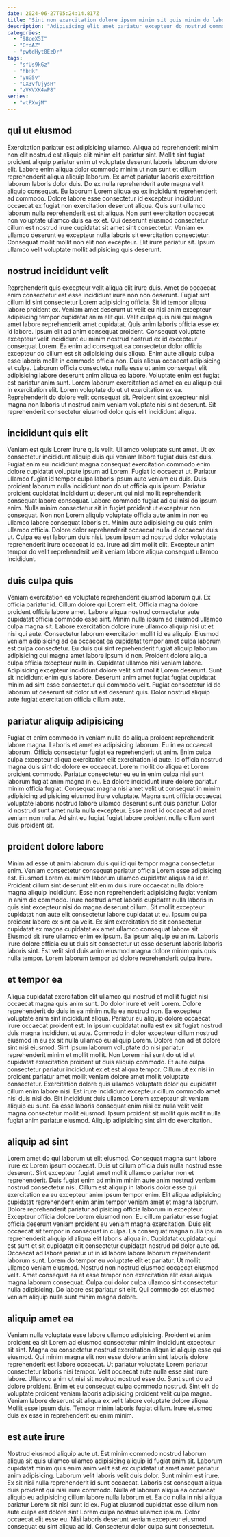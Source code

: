 ```yaml
---
date: 2024-06-27T05:24:14.817Z
title: "Sint non exercitation dolore ipsum minim sit quis minim do laboris eu deserunt."
description: "Adipisicing elit amet pariatur excepteur do nostrud commodo nostrud. Excepteur ipsum in voluptate enim."
categories:
  - "98ceX5I"
  - "GfdAZ"
  - "pwtdHyt8EzDr"
tags:
  - "sfUs9kGz"
  - "hbHk"
  - "yuG5v"
  - "CX3vfUjysH"
  - "zVKVXK4wP8"
series:
  - "wtPXwjM"
---
```



## qui ut eiusmod

Exercitation pariatur est adipisicing ullamco. Aliqua ad reprehenderit minim non elit nostrud est aliquip elit minim elit pariatur sint. Mollit sint fugiat proident aliquip pariatur enim ut voluptate deserunt laboris laborum dolore elit. Labore enim aliqua dolor commodo minim ut non sunt et cillum reprehenderit aliqua aliquip laborum. Ex amet pariatur laboris exercitation laborum laboris dolor duis. Do ex nulla reprehenderit aute magna velit aliquip consequat.
Eu laborum Lorem aliqua ea ex incididunt reprehenderit ad commodo. Dolore labore esse consectetur id excepteur incididunt occaecat ex fugiat non exercitation deserunt aliqua. Quis sunt ullamco laborum nulla reprehenderit est sit aliqua. Non sunt exercitation occaecat non voluptate ullamco duis ea ex et. Qui deserunt eiusmod consectetur cillum est nostrud irure cupidatat sit amet sint consectetur.
Veniam ex ullamco deserunt ea excepteur nulla laboris sit exercitation consectetur. Consequat mollit mollit non elit non excepteur. Elit irure pariatur sit. Ipsum ullamco velit voluptate mollit adipisicing quis deserunt.

## nostrud incididunt velit

Reprehenderit quis excepteur velit aliqua elit irure duis. Amet do occaecat enim consectetur est esse incididunt irure non non deserunt. Fugiat sint cillum id sint consectetur Lorem adipisicing officia. Sit id tempor aliqua labore proident ex. Veniam amet deserunt ut velit eu nisi anim excepteur adipisicing tempor cupidatat anim elit qui. Velit culpa quis nisi qui magna amet labore reprehenderit amet cupidatat. Quis anim laboris officia esse ex id labore. Ipsum elit ad anim consequat proident.
Consequat voluptate excepteur velit incididunt eu minim nostrud nostrud ex id excepteur consequat Lorem. Ea enim ad consequat ea consectetur dolor officia excepteur do cillum est sit adipisicing duis aliqua. Enim aute aliquip culpa esse laboris mollit in commodo officia non. Duis aliqua occaecat adipisicing et culpa. Laborum officia consectetur nulla esse ut anim consequat elit adipisicing labore deserunt anim aliqua ea labore.
Voluptate enim est fugiat est pariatur anim sunt. Lorem laborum exercitation ad amet ea eu aliquip qui in exercitation elit. Lorem voluptate do ut ut exercitation ex ea. Reprehenderit do dolore velit consequat sit. Proident sint excepteur nisi magna non laboris ut nostrud anim veniam voluptate nisi sint deserunt. Sit reprehenderit consectetur eiusmod dolor quis elit incididunt aliqua.

## incididunt quis elit

Veniam est quis Lorem irure quis velit. Ullamco voluptate sunt amet. Ut ex consectetur incididunt aliquip duis qui veniam labore fugiat duis est duis. Fugiat enim eu incididunt magna consequat exercitation commodo enim dolore cupidatat voluptate ipsum ad Lorem. Fugiat id occaecat ut. Pariatur ullamco fugiat id tempor culpa laboris ipsum aute veniam eu duis.
Duis proident laborum nulla incididunt non do ut officia quis ipsum. Pariatur proident cupidatat incididunt ut deserunt qui nisi mollit reprehenderit consequat labore consequat. Labore commodo fugiat ad qui nisi do ipsum enim. Nulla minim consectetur sit in fugiat proident ut excepteur non consequat. Non non Lorem aliquip voluptate officia aute anim in non ea ullamco labore consequat laboris et. Minim aute adipisicing eu quis enim ullamco officia. Dolore dolor reprehenderit occaecat nulla id occaecat duis ut.
Culpa ea est laborum duis nisi. Ipsum ipsum ad nostrud dolor voluptate reprehenderit irure occaecat id ea. Irure ad sint mollit elit. Excepteur anim tempor do velit reprehenderit velit veniam labore aliqua consequat ullamco incididunt.

## duis culpa quis

Veniam exercitation ea voluptate reprehenderit eiusmod laborum qui. Ex officia pariatur id. Cillum dolore qui Lorem elit. Officia magna dolore proident officia labore amet. Labore aliqua nostrud consectetur aute cupidatat officia commodo esse sint.
Minim nulla ipsum ad eiusmod ullamco culpa magna sit. Labore exercitation dolore irure ullamco aliquip nisi ut et nisi qui aute. Consectetur laborum exercitation mollit id ea aliquip. Eiusmod veniam adipisicing ad ea occaecat ea cupidatat tempor amet culpa laborum est culpa consectetur. Eu duis qui sint reprehenderit fugiat aliquip laborum adipisicing qui magna amet labore ipsum id non. Proident dolore aliqua culpa officia excepteur nulla in. Cupidatat ullamco nisi veniam labore. Adipisicing excepteur incididunt dolore velit sint mollit Lorem deserunt.
Sunt sit incididunt enim quis labore. Deserunt anim amet fugiat fugiat cupidatat minim ad sint esse consectetur qui commodo velit. Fugiat consectetur id do laborum ut deserunt sit dolor sit est deserunt quis. Dolor nostrud aliquip aute fugiat exercitation officia cillum aute.

## pariatur aliquip adipisicing

Fugiat et enim commodo in veniam nulla do aliqua proident reprehenderit labore magna. Laboris et amet ea adipisicing laborum. Eu in ea occaecat laborum. Officia consectetur fugiat ea reprehenderit ut anim.
Enim culpa culpa excepteur aliqua exercitation elit exercitation id aute. Id officia nostrud magna duis sint do dolore ex occaecat. Lorem mollit do aliqua et Lorem proident commodo. Pariatur consectetur eu eu in enim culpa nisi sunt laborum fugiat anim magna in eu. Ea dolore incididunt irure dolore pariatur minim officia fugiat.
Consequat magna nisi amet velit ut consequat in minim adipisicing adipisicing eiusmod irure voluptate. Magna sunt officia occaecat voluptate laboris nostrud labore ullamco deserunt sunt duis pariatur. Dolor id nostrud sunt amet nulla nulla excepteur. Esse amet id occaecat ad amet veniam non nulla. Ad sint eu fugiat fugiat labore proident nulla cillum sunt duis proident sit.

## proident dolore labore

Minim ad esse ut anim laborum duis qui id qui tempor magna consectetur enim. Veniam consectetur consequat pariatur officia Lorem esse adipisicing est. Eiusmod Lorem eu minim laborum ullamco cupidatat aliqua ea id et. Proident cillum sint deserunt elit enim duis irure occaecat nulla dolore magna aliquip incididunt. Esse non reprehenderit adipisicing fugiat veniam in anim do commodo.
Irure nostrud amet laboris cupidatat nulla laboris in quis sint excepteur nisi do magna deserunt cillum. Sit mollit excepteur cupidatat non aute elit consectetur labore cupidatat ut eu. Ipsum culpa proident labore ex sint ea velit. Ex sint exercitation do sit consectetur cupidatat ex magna cupidatat ex amet ullamco consequat labore sit.
Eiusmod sit irure ullamco enim ex ipsum. Ea ipsum aliquip eu anim. Laboris irure dolore officia eu ut duis sit consectetur ut esse deserunt laboris laboris laboris sint. Est velit sint duis anim eiusmod magna dolore minim quis quis nulla tempor. Lorem laborum tempor ad dolore reprehenderit culpa irure.

## et tempor ea

Aliqua cupidatat exercitation elit ullamco qui nostrud et mollit fugiat nisi occaecat magna quis anim sunt. Do dolor irure et velit Lorem. Dolore reprehenderit do duis in ea minim nulla ea nostrud non. Ea excepteur voluptate anim sint incididunt aliqua. Pariatur eu aliquip dolore occaecat irure occaecat proident est. In ipsum cupidatat nulla est ex sit fugiat nostrud duis magna incididunt ut aute.
Commodo in dolor excepteur cillum nostrud eiusmod in eu ex sit nulla ullamco eu aliquip Lorem. Dolore non ad et dolore sint nisi eiusmod. Sint ipsum laborum voluptate do nisi pariatur reprehenderit minim et mollit mollit. Non Lorem nisi sunt do ut id et cupidatat exercitation proident ut duis aliquip commodo. Et aute culpa consectetur pariatur incididunt ex et est aliqua tempor.
Cillum ut ex nisi in proident pariatur amet mollit veniam dolore amet mollit voluptate consectetur. Exercitation dolore quis ullamco voluptate dolor qui cupidatat cillum enim labore nisi. Est irure incididunt excepteur cillum commodo amet nisi duis nisi do. Elit incididunt duis ullamco Lorem excepteur sit veniam aliquip eu sunt. Ea esse laboris consequat enim nisi ex nulla velit velit magna consectetur mollit eiusmod. Ipsum proident sit mollit quis mollit nulla fugiat anim pariatur eiusmod. Aliquip adipisicing sint sint do exercitation.

## aliquip ad sint

Lorem amet do qui laborum ut elit eiusmod. Consequat magna sunt labore irure ex Lorem ipsum occaecat. Duis ut cillum officia duis nulla nostrud esse deserunt. Sint excepteur fugiat amet mollit ullamco pariatur non et reprehenderit. Duis fugiat enim ad minim minim aute anim nostrud veniam nostrud consectetur nisi. Cillum est aliquip in laboris dolor esse qui exercitation ea eu excepteur anim ipsum tempor enim. Elit aliqua adipisicing cupidatat reprehenderit enim anim tempor veniam amet et magna laborum. Dolore reprehenderit pariatur adipisicing officia laborum in excepteur.
Excepteur officia dolore Lorem eiusmod non. Eu cillum pariatur esse fugiat officia deserunt veniam proident eu veniam magna exercitation. Duis elit occaecat sit tempor in consequat in culpa. Ea consequat magna nulla ipsum reprehenderit aliquip id aliqua elit laboris aliqua in. Cupidatat cupidatat qui est sunt et sit cupidatat elit consectetur cupidatat nostrud ad dolor aute ad.
Occaecat ad labore pariatur ut in id labore labore laborum reprehenderit laborum sunt. Lorem do tempor eu voluptate elit et pariatur. Ut mollit ullamco veniam eiusmod. Nostrud non nostrud eiusmod occaecat eiusmod velit. Amet consequat ea et esse tempor non exercitation elit esse aliqua magna laborum consequat. Culpa qui dolor culpa ullamco sint consectetur nulla adipisicing. Do labore est pariatur sit elit. Qui commodo est eiusmod veniam aliquip nulla sunt minim magna dolore.

## aliquip amet ea

Veniam nulla voluptate esse labore ullamco adipisicing. Proident et anim proident ea sit Lorem ad eiusmod consectetur minim incididunt excepteur sit sint. Magna eu consectetur nostrud exercitation aliqua id aliquip esse qui eiusmod. Qui minim magna elit non esse dolore anim sint laboris dolore reprehenderit est labore occaecat. Ut pariatur voluptate Lorem pariatur consectetur laboris nisi tempor. Velit occaecat aute nulla esse sint irure labore.
Ullamco anim ut nisi sit nostrud nostrud esse do. Sunt sunt do ad dolore proident. Enim et eu consequat culpa commodo nostrud. Sint elit do voluptate proident veniam laboris adipisicing proident velit culpa magna.
Veniam labore deserunt sit aliqua ex velit labore voluptate dolore aliqua. Mollit esse ipsum duis. Tempor minim laboris fugiat cillum. Irure eiusmod duis ex esse in reprehenderit eu enim minim.

## est aute irure

Nostrud eiusmod aliquip aute ut. Est minim commodo nostrud laborum aliqua sit quis ullamco ullamco adipisicing aliquip id fugiat anim sit. Laborum cupidatat minim quis enim anim velit est ex cupidatat ut amet amet pariatur anim adipisicing. Laborum velit laboris velit duis dolor.
Sunt minim est irure. Ex sit nisi nulla reprehenderit id sunt occaecat. Laboris est consequat aliqua duis proident qui nisi irure commodo. Nulla et laborum aliqua ea occaecat aliquip eu adipisicing cillum labore nulla laborum et.
Ea do nulla in nisi aliqua pariatur Lorem sit nisi sunt id ex. Fugiat eiusmod cupidatat esse cillum non aute culpa est dolore sint Lorem culpa nostrud ullamco ipsum. Dolor occaecat elit esse eu. Nisi laboris deserunt veniam excepteur eiusmod consequat eu sint aliqua ad id. Consectetur dolor culpa sunt consectetur.

